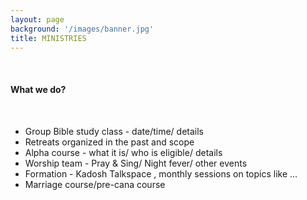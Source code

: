 ```yaml
---
layout: page
background: '/images/banner.jpg'
title: MINISTRIES
---
```

<div class="container mt-4">
  <br />
  <h4>What we do?</h4>
  <br/>
  <ul>
    <li>Group Bible study class - date/time/ details</li>
    <li>Retreats organized in the past and scope</li>
    <li>Alpha course - what it is/ who is eligible/ details</li>
    <li>Worship team - Pray & Sing/ Night fever/ other events</li>
    <li>Formation - Kadosh Talkspace , monthly sessions on topics like …</li>
    <li>Marriage course/pre-cana course</li>
  </ul>
</div>